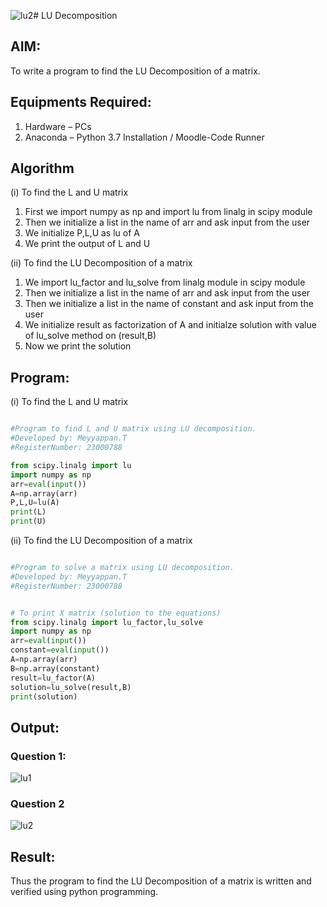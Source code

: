 ![lu2](https://github.com/marcoyoi/LU-Decomposition/assets/128804366/241e4db9-8cc1-44d8-82d5-a5aa327fdff1)# LU Decomposition 

## AIM:
To write a program to find the LU Decomposition of a matrix.

## Equipments Required:
1. Hardware – PCs
2. Anaconda – Python 3.7 Installation / Moodle-Code Runner

## Algorithm
(i) To find the L and U matrix
1. First we import numpy as np and import lu from linalg in scipy module
2. Then we initialize a list in the name of arr and ask input from the user
3. We initialize P,L,U as lu of A
4. We print the output of L and U
    
(ii) To find the LU Decomposition of a matrix
1. We import lu_factor and lu_solve from linalg module in scipy module
2. Then we initialize a list in the name of arr and ask input from the user
3. Then we initialize a list in the name of constant and ask input from the user
4. We initialize result as  factorization of A and initialze solution with value of lu_solve method on (result,B)
5. Now we print the solution

## Program:
(i) To find the L and U matrix
```py

#Program to find L and U matrix using LU decomposition.
#Developed by: Meyyappan.T
#RegisterNumber: 23000788

from scipy.linalg import lu
import numpy as np
arr=eval(input())
A=np.array(arr)
P,L,U=lu(A)
print(L)
print(U)
```
(ii) To find the LU Decomposition of a matrix
```py

#Program to solve a matrix using LU decomposition.
#Developed by: Meyyappan.T
#RegisterNumber: 23000788


# To print X matrix (solution to the equations)
from scipy.linalg import lu_factor,lu_solve
import numpy as np
arr=eval(input())
constant=eval(input())
A=np.array(arr)
B=np.array(constant)
result=lu_factor(A)
solution=lu_solve(result,B)
print(solution)

```

## Output:
### Question 1:
![lu1](https://github.com/marcoyoi/LU-Decomposition/assets/128804366/9c7c164e-5202-4f05-99c3-6717b7ad6274)

### Question 2
![lu2](https://github.com/marcoyoi/LU-Decomposition/assets/128804366/d9907845-97f2-491c-b3fa-d06557ed6d27)


## Result:
Thus the program to find the LU Decomposition of a matrix is written and verified using python programming.

